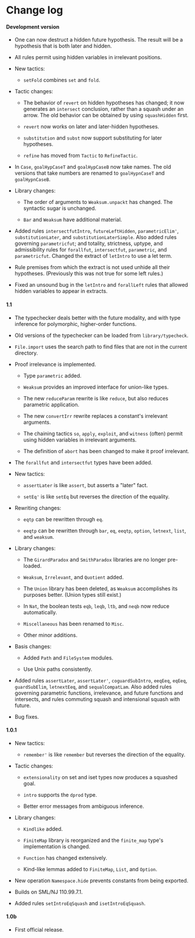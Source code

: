 # Change log

#### Development version

- One can now destruct a hidden future hypothesis.  The result will be
  a hypothesis that is both later and hidden.

- All rules permit using hidden variables in irrelevant positions.

- New tactics:

  + `setFold` combines `set` and `fold`.

- Tactic changes:

  + The behavior of `revert` on hidden hypotheses has changed; it now
    generates an `intersect` conclusion, rather than a squash under an
    arrow.  The old behavior can be obtained by using `squashHidden`
    first.

  + `revert` now works on later and later-hidden hypotheses.

  + `substitution` and `subst` now support substituting for later
    hypotheses.

  + `refine` has moved from `Tactic` to `RefineTactic`.

- In `Case`, `goalHypCaseT` and `goalHypCaseB` now take names.  The
  old versions that take numbers are renamed to `goalHypnCaseT` and
  `goalHypnCaseB`.

- Library changes:

  + The order of arguments to `Weaksum.unpackt` has changed.  The
    syntactic sugar is unchanged.

  + `Bar` and `Weaksum` have additional material.

- Added rules `intersectfutIntro`, `futureLeftHidden`,
  `parametricElim'`, `substitutionLater`, and
  `substitutionLaterSimple`. Also added rules governing
  `parametricfut`; and totality, strictness, uptype, and admissibility
  rules for `forallfut`, `intersectfut`, `parametric`, and
  `parametricfut`.  Changed the extract of `letIntro` to use a let
  term.

- Rule premises from which the extract is not used unhide all their
  hypotheses.  (Previously this was not true for some left rules.)

- Fixed an unsound bug in the `letIntro` and `forallLeft` rules that
  allowed hidden variables to appear in extracts.


#### 1.1

- The typechecker deals better with the future modality, and with type
  inference for polymorphic, higher-order functions.

- Old versions of the typechecker can be loaded from
  `library/typecheck`.

- `File.import` uses the search path to find files that are not in the
  current directory.

- Proof irrelevance is implemented.

  + Type `parametric` added.

  + `Weaksum` provides an improved interface for union-like types.

  + The new `reduceParam` rewrite is like `reduce`, but also reduces
    parametric application.

  + The new `convertIrr` rewrite replaces a constant's irrelevant
    arguments.

  + The chaining tactics `so`, `apply`, `exploit`, and `witness`
    (often) permit using hidden variables in irrelevant arguments.

  + The definition of `abort` has been changed to make it proof
    irrelevant.

- The `forallfut` and `intersectfut` types have been added.

- New tactics:

  + `assertLater` is like `assert`, but asserts a "later" fact.

  + `setEq'` is like `setEq` but reverses the direction of the
    equality.

- Rewriting changes:

  + `eqtp` can be rewritten through `eq`.

  + `eeqtp` can be rewritten through `bar`, `eq`, `eeqtp`, `option`, 
    `letnext`, `list`, and `weaksum`.

- Library changes:

  + The `GirardParadox` and `SmithParadox` libraries are no longer
    pre-loaded.

  + `Weaksum`, `Irrelevant`, and `Quotient` added.

  + The `Union` library has been deleted, as `Weaksum` accomplishes
    its purposes better.  (Union types still exist.)

  + In `Nat`, the boolean tests `eqb`, `leqb`, `ltb`, and `neqb` now
    reduce automatically.

  + `Miscellaneous` has been renamed to `Misc`.

  + Other minor additions.

- Basis changes:

  + Added `Path` and `FileSystem` modules.

  + Use Unix paths consistently.

- Added rules `assertLater`, `assertLater'`, `coguardSubIntro`,
  `eeqEeq`, `eqEeq`, `guardSubElim`, `letnextEeq`, and
  `sequalCompatLam`.  Also added rules governing parametric functions,
  irrelevance, and future functions and intersects, and rules
  commuting squash and intensional squash with future.

- Bug fixes.


#### 1.0.1

- New tactics:

  + `remember'` is like `remember` but reverses the direction of the
    equality.

- Tactic changes:

  + `extensionality` on set and iset types now produces a squashed
     goal.

  + `intro` supports the `dprod` type.

  + Better error messages from ambiguous inference.

- Library changes:

  + `Kindlike` added.

  + `FiniteMap` library is reorganized and the `finite_map` type's
    implementation is changed.

  + `Function` has changed extensively.

  + Kind-like lemmas added to `FiniteMap`, `List`, and `Option`.

- New operation `Namespace.hide` prevents constants from being
  exported.

- Builds on SML/NJ 110.99.7.1.

- Added rules `setIntroEqSquash` and `isetIntroEqSquash`.


#### 1.0b

- First official release.
